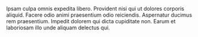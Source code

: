 Ipsam culpa omnis expedita libero. Provident nisi qui ut dolores corporis aliquid. Facere odio animi praesentium odio reiciendis. Aspernatur ducimus rem praesentium. Impedit dolorem qui dicta cupiditate non. Earum et laboriosam illo unde aliquam delectus qui.